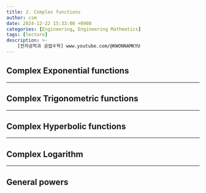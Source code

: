 ```yaml
---
title: 2. Complex functions
author: csm
date: 2024-12-22 15:33:00 +0900
categories: [Engineering, Engineering Mathmatics]
tags: [lecture]
description: >-
    [전자공학과 공업수학] www.youtube.com/@KWONNAMKYU
---
```


## Complex Exponential functions
---
## Complex Trigonometric functions
---
## Complex Hyperbolic functions
---
## Complex Logarithm
---
## General powers